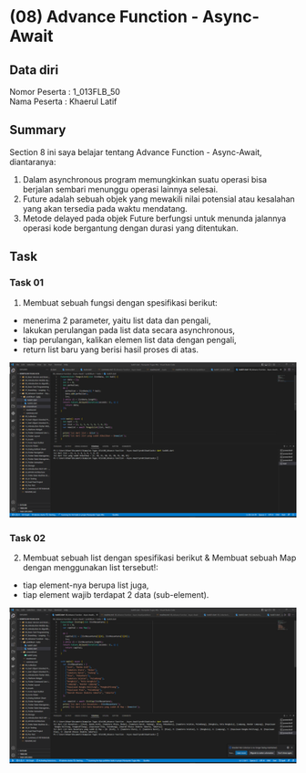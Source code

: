 # (08) Advance Function - Async-Await
## Data diri 
Nomor Peserta : 1_013FLB_50  <br />
Nama Peserta : Khaerul Latif

## Summary 
Section 8 ini saya belajar tentang Advance Function - Async-Await, diantaranya:
1. Dalam asynchronous program memungkinkan suatu operasi bisa berjalan sembari menunggu operasi lainnya selesai.
2. Future adalah sebuah objek yang mewakili nilai potensial atau kesalahan yang akan tersedia pada waktu mendatang.
3. Metode delayed pada objek Future berfungsi untuk menunda jalannya operasi kode bergantung dengan durasi yang ditentukan.

## Task
### Task 01
1. Membuat sebuah fungsi dengan spesifikasi berikut:
- menerima 2 parameter, yaitu list data dan pengali, 
- lakukan perulangan pada list data secara asynchronous, 
- tiap perulangan, kalikan elemen list data dengan pengali, 
- return list baru yang berisi hasil proses di atas.

![imgTask01](screenshoot/task01.png)

### Task 02
2. Membuat sebuah list dengan spesifikasi berikut & Membuat sebuah Map dengan menggunakan list tersebut!:
- tiap element-nya berupa list juga, 
- tiap element wajib terdapat 2 data (sub-element). 

![imgTask02](screenshoot/task02.png)